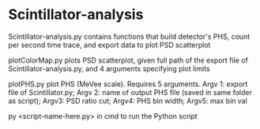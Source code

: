 # Scintillator-analysis
Scintillator-analysis.py contains functions that build detector's PHS, count per second time trace, and export data to plot PSD scatterplot

plotColorMap.py plots PSD scatterplot, given full path of the export file of Scintillator-analysis.py, and 4 arguments specifying plot limits

plotPHS.py plot PHS (MeVee scale). Requires 5 arguments. Argv 1: export file of Scintillator.py; Argv 2: name of output PHS file (saved in same folder as script); Argv3: PSD ratio cut; Argv4: PHS bin width; Argv5: max bin val

py <script-name-here.py> in cmd to run the Python script
